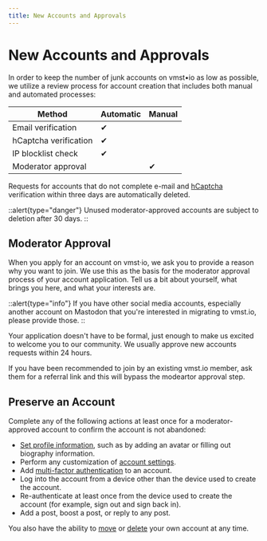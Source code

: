 ```yaml
---
title: New Accounts and Approvals
---
```


# New Accounts and Approvals

In order to keep the number of junk accounts on vmst•io as low as possible, we utilize a review process for account creation that includes both manual and automated processes:

|       **Method**      | **Automatic** | **Manual** |
|-----------------------|---------------|------------|
| Email verification    |       ✔       |            |
| hCaptcha verification |       ✔       |            |
| IP blocklist check    |       ✔       |            |
| Moderator approval    |               |      ✔     |

Requests for accounts that do not complete e-mail and [hCaptcha](https://www.hcaptcha.com/) verification within three days are automatically deleted.

::alert{type="danger"}
Unused moderator-approved accounts are subject to deletion after 30 days.
::

## Moderator Approval

When you apply for an account on vmst·io, we ask you to provide a reason why you want to join.
We use this as the basis for the moderator approval process of your account application.
Tell us a bit about yourself, what brings you here, and what your interests are.

::alert{type="info"}
If you have other social media accounts, especially another account on Mastodon that you're interested in migrating to vmst.io, please provide those.
::

Your application doesn't have to be formal, just enough to make us excited to welcome you to our community. We usually approve new accounts requests within 24 hours.

If you have been recommended to join by an existing vmst.io member, ask them for a referral link and this will bypass the modeartor approval step.

## Preserve an Account

Complete any of the following actions at least once for a moderator-approved account to confirm the account is not abandoned:

- [Set profile information](https://docs.joinmastodon.org/user/profile/), such as by adding an avatar or filling out biography information.
- Perform any customization of [account settings](https://docs.joinmastodon.org/user/preferences/).
- Add [multi-factor authentication](https://fedi.tips/using-two-factor-authentication-2fa-on-mastodon/) to an account.
- Log into the account from a device other than the device used to create the account.
- Re-authenticate at least once from the device used to create the account (for example, sign out and sign back in).
- Add a post, boost a post, or reply to any post.

You also have the ability to [move](https://docs.joinmastodon.org/user/moving/#migration) or [delete](https://docs.joinmastodon.org/user/moving/#delete) your own account at any time.
